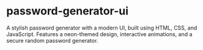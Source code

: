 # password-generator-ui
A stylish password generator with a modern UI, built using HTML, CSS, and JavaScript. Features a neon-themed design, interactive animations, and a secure random password generator.
